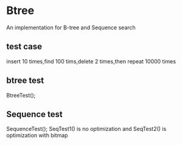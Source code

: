 # Btree
An implementation for B-tree and Sequence search

## test case
insert 10 times,find 100 tims,delete 2 times,then repeat 10000 times

## btree test
BtreeTest();

## Sequence test
SequenceTest(); 
SeqTest1() is no optimization and SeqTest2() is optimization with bitmap